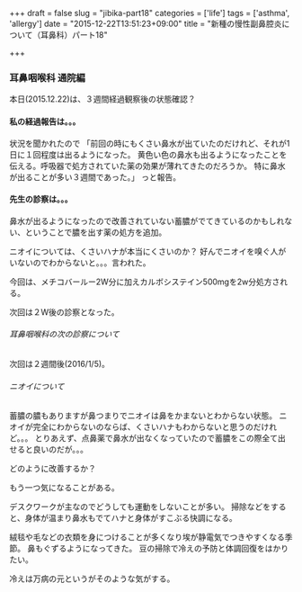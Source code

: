 +++
draft = false
slug = "jibika-part18"
categories = ['life']
tags = ['asthma', 'allergy']
date = "2015-12-22T13:51:23+09:00"
title = "新種の慢性副鼻腔炎について（耳鼻科）パート18"

+++

### 耳鼻咽喉科 通院編
本日(2015.12.22)は、３週間経過観察後の状態確認？

#### 私の経過報告は。。。

状況を聞かれたので
「前回の時にもくさい鼻水が出ていたのだけれど、それが1日に１回程度は出るようになった。
黄色い色の鼻水も出るようになったことを伝える。呼吸器で処方されていた薬の効果が薄れてきたのだろうか。
特に鼻水が出ることが多い３週間であった。」
っと報告。

<!--more-->

#### 先生の診察は。。。
鼻水が出るようになったので改善されていない蓄膿がでてきているのかもしれない、ということで膿を出す薬の処方を追加。

ニオイについては、くさいハナが本当にくさいのか？
好んでニオイを嗅ぐ人がいないのでわからないと。。。言われた。

今回は、メチコバールー2W分に加えカルボシステイン500mgを2w分処方される。

次回は２W後の診察となった。

###### 耳鼻咽喉科の次の診察について

次回は２週間後(2016/1/5)。

###### ニオイについて
蓄膿の膿もありますが鼻つまりでニオイは鼻をかまないとわからない状態。
ニオイが完全にわからないのならば、くさいハナもわからないと思うのだけれど。。。
とりあえず、点鼻薬で鼻水が出なくなっていたので蓄膿をこの際全て出せると良いのだが。。。

どのように改善するか？

もう一つ気になることがある。

デスクワークが主なのでどうしても運動をしないことが多い。
掃除などをすると、身体が温まり鼻水もでてハナと身体がすこぶる快調になる。

絨毯や毛などの衣類を身につけることが多くなり埃が静電気でつきやすくなる季節。
鼻もぐずるようになってきた。
豆の掃除で冷えの予防と体調回復をはかりたい。

冷えは万病の元というがそのような気がする。
